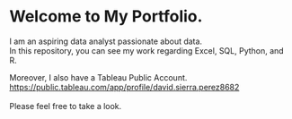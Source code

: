 # Welcome to My Portfolio.
I am an aspiring data analyst passionate about data.<br>
In this repository, you can see my work regarding Excel, SQL, Python, and R.<br>

Moreover, I also have a Tableau Public Account.<br> 
https://public.tableau.com/app/profile/david.sierra.perez8682<br>
<br>
Please feel free to take a look.

